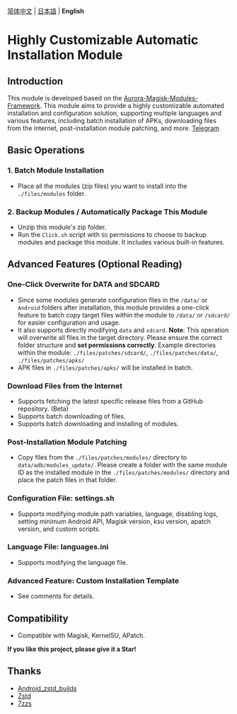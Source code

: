 [简体中文](README.md) | [日本語](README_JP.md) | **English**

# Highly Customizable Automatic Installation Module

## Introduction

This module is developed based on the [Aurora-Magisk-Modules-Framework](https://github.com/Aurora-Nasa-1/AMMF).
This module aims to provide a highly customizable automated installation and configuration solution, supporting multiple languages and various features, including batch installation of APKs, downloading files from the internet, post-installation module patching, and more.
[Telegram](https://t.me/+w7TQLtEex00wMDk1)

## Basic Operations

### 1. Batch Module Installation

- Place all the modules (zip files) you want to install into the `./files/modules` folder.

### 2. Backup Modules / Automatically Package This Module

- Unzip this module's zip folder.
- Run the `Click.sh` script with `SU` permissions to choose to backup modules and package this module. It includes various built-in features.

## Advanced Features (Optional Reading)

### One-Click Overwrite for DATA and SDCARD

- Since some modules generate configuration files in the `/data/` or `Android` folders after installation, this module provides a one-click feature to batch copy target files within the module to `/data/` or `/sdcard/` for easier configuration and usage.
- It also supports directly modifying `data` and `sdcard`.
  **Note**: This operation will overwrite all files in the target directory. Please ensure the correct folder structure and **set permissions correctly**.
  Example directories within the module: `./files/patches/sdcard/`, `./files/patches/data/`, `./files/patches/apks/`
- APK files in `./files/patches/apks/` will be installed in batch.

### Download Files from the Internet

- Supports fetching the latest specific release files from a GitHub repository. (Beta)
- Supports batch downloading of files.
- Supports batch downloading and installing of modules.

### Post-Installation Module Patching

- Copy files from the `./files/patches/modules/` directory to `data/adb/modules_update/`.
  Please create a folder with the same module ID as the installed module in the `./files/patches/modules/` directory and place the patch files in that folder.

### Configuration File: settings.sh

- Supports modifying module path variables, language, disabling logs, setting minimum Android API, Magisk version, ksu version, apatch version, and custom scripts.

### Language File: languages.ini

- Supports modifying the language file.

### Advanced Feature: Custom Installation Template

- See comments for details.

## Compatibility

- Compatible with Magisk, KernelSU, APatch.

**If you like this project, please give it a Star!**

## Thanks

- [Android_zstd_builds]
- [Zstd]
- [7zzs]

[Android_zstd_builds]: https://github.com/j2rong4cn/android-zstd-builds
[Zstd]: https://github.com/facebook/zstd
[7zzs]: https://github.com/AestasBritannia/Hydro-Br-leur